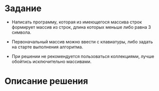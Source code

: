 # Задание

 * Написать программу, которая из имеющегося массива строк формирует массив из строк, длина которых меньше либо равна 3 символа. 
 
 * Первоначальный массив можно ввести с клавиатуры, либо задать на старте выполнения алгоритма.

 * При решении не рекомендуется пользоваться коллекциями, лучше обойтись исключительно массивами. 

 # Описание решения 

 